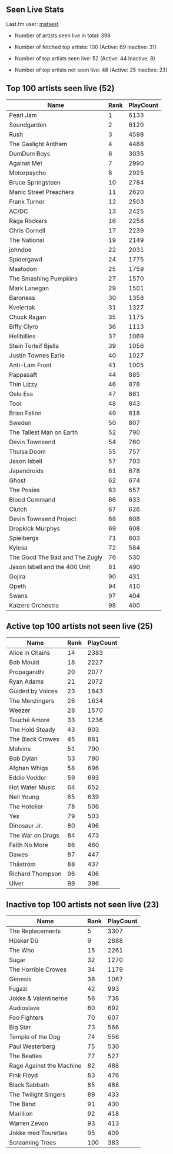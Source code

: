 ## Seen Live Stats

Last.fm user: [matsest](https://www.last.fm/user/matsest)

- Number of artists seen live in total: 398

- Number of fetched top artists: 100 (Active: 69 Inactive: 31)

- Number of top artists seen live: 52 (Active: 44 Inactive: 8)

- Number of top artists not seen live: 48 (Active: 25 Inactive: 23)

## Top 100 artists seen live (52)

Name                           | Rank | PlayCount
------------------------------ | ---- | ---------
Pearl Jam                      | 1    | 6133     
Soundgarden                    | 2    | 6120     
Rush                           | 3    | 4598     
The Gaslight Anthem            | 4    | 4488     
DumDum Boys                    | 6    | 3035     
Against Me!                    | 7    | 2990     
Motorpsycho                    | 8    | 2925     
Bruce Springsteen              | 10   | 2784     
Manic Street Preachers         | 11   | 2620     
Frank Turner                   | 12   | 2503     
AC/DC                          | 13   | 2425     
Raga Rockers                   | 16   | 2258     
Chris Cornell                  | 17   | 2239     
The National                   | 19   | 2149     
johndoe                        | 22   | 2031     
Spidergawd                     | 24   | 1775     
Mastodon                       | 25   | 1759     
The Smashing Pumpkins          | 27   | 1570     
Mark Lanegan                   | 29   | 1501     
Baroness                       | 30   | 1358     
Kvelertak                      | 31   | 1327     
Chuck Ragan                    | 35   | 1175     
Biffy Clyro                    | 36   | 1113     
Hellbillies                    | 37   | 1069     
Stein Torleif Bjella           | 39   | 1056     
Justin Townes Earle            | 40   | 1027     
Anti-Lam Front                 | 41   | 1005     
Pappasaft                      | 44   | 885      
Thin Lizzy                     | 46   | 878      
Oslo Ess                       | 47   | 861      
Tool                           | 48   | 843      
Brian Fallon                   | 49   | 818      
Sweden                         | 50   | 807      
The Tallest Man on Earth       | 52   | 790      
Devin Townsend                 | 54   | 760      
Thulsa Doom                    | 55   | 757      
Jason Isbell                   | 57   | 703      
Japandroids                    | 61   | 678      
Ghost                          | 62   | 674      
The Posies                     | 63   | 657      
Blood Command                  | 66   | 633      
Clutch                         | 67   | 626      
Devin Townsend Project         | 68   | 608      
Dropkick Murphys               | 69   | 608      
Spielbergs                     | 71   | 603      
Kylesa                         | 72   | 584      
The Good The Bad and The Zugly | 76   | 530      
Jason Isbell and the 400 Unit  | 81   | 490      
Gojira                         | 90   | 431      
Opeth                          | 94   | 410      
Swans                          | 97   | 404      
Kaizers Orchestra              | 98   | 400      

## Active top 100 artists not seen live (25)

Name             | Rank | PlayCount
---------------- | ---- | ---------
Alice in Chains  | 14   | 2383     
Bob Mould        | 18   | 2227     
Propagandhi      | 20   | 2077     
Ryan Adams       | 21   | 2072     
Guided by Voices | 23   | 1843     
The Menzingers   | 26   | 1634     
Weezer           | 28   | 1570     
Touché Amoré     | 33   | 1236     
The Hold Steady  | 43   | 903      
The Black Crowes | 45   | 881      
Melvins          | 51   | 790      
Bob Dylan        | 53   | 780      
Afghan Whigs     | 58   | 696      
Eddie Vedder     | 59   | 693      
Hot Water Music  | 64   | 652      
Neil Young       | 65   | 639      
The Hotelier     | 78   | 506      
Yes              | 79   | 503      
Dinosaur Jr.     | 80   | 496      
The War on Drugs | 84   | 473      
Faith No More    | 86   | 460      
Dawes            | 87   | 447      
Thåström         | 88   | 437      
Richard Thompson | 96   | 406      
Ulver            | 99   | 396      

## Inactive top 100 artists not seen live (23)

Name                     | Rank | PlayCount
------------------------ | ---- | ---------
The Replacements         | 5    | 3307     
Hüsker Dü                | 9    | 2888     
The Who                  | 15   | 2261     
Sugar                    | 32   | 1270     
The Horrible Crowes      | 34   | 1179     
Genesis                  | 38   | 1067     
Fugazi                   | 42   | 993      
Jokke & Valentinerne     | 56   | 738      
Audioslave               | 60   | 692      
Foo Fighters             | 70   | 607      
Big Star                 | 73   | 566      
Temple of the Dog        | 74   | 556      
Paul Westerberg          | 75   | 530      
The Beatles              | 77   | 527      
Rage Against the Machine | 82   | 488      
Pink Floyd               | 83   | 476      
Black Sabbath            | 85   | 468      
The Twilight Singers     | 89   | 433      
The Band                 | 91   | 430      
Marillion                | 92   | 418      
Warren Zevon             | 93   | 413      
Jokke med Tourettes      | 95   | 409      
Screaming Trees          | 100  | 383      
